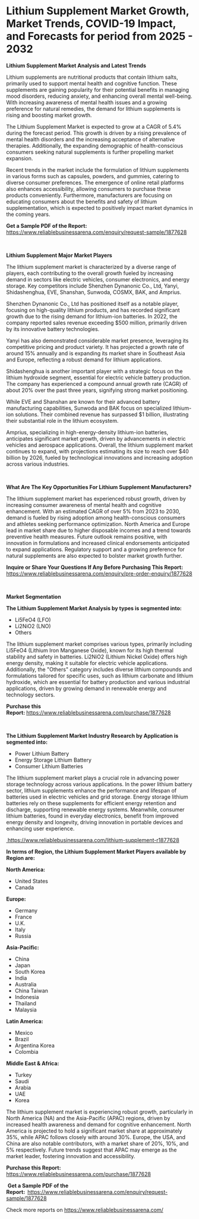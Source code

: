 <p><h1>Lithium Supplement Market Growth, Market Trends, COVID-19 Impact, and Forecasts for period from 2025 - 2032</h1></p><p><strong>Lithium Supplement Market Analysis and Latest Trends</strong></p>
<p><p>Lithium supplements are nutritional products that contain lithium salts, primarily used to support mental health and cognitive function. These supplements are gaining popularity for their potential benefits in managing mood disorders, reducing anxiety, and enhancing overall mental well-being. With increasing awareness of mental health issues and a growing preference for natural remedies, the demand for lithium supplements is rising and boosting market growth.</p><p>The Lithium Supplement Market is expected to grow at a CAGR of 5.4% during the forecast period. This growth is driven by a rising prevalence of mental health disorders and the increasing acceptance of alternative therapies. Additionally, the expanding demographic of health-conscious consumers seeking natural supplements is further propelling market expansion. </p><p>Recent trends in the market include the formulation of lithium supplements in various forms such as capsules, powders, and gummies, catering to diverse consumer preferences. The emergence of online retail platforms also enhances accessibility, allowing consumers to purchase these products conveniently. Furthermore, manufacturers are focusing on educating consumers about the benefits and safety of lithium supplementation, which is expected to positively impact market dynamics in the coming years.</p></p>
<p><strong>Get a Sample PDF of the Report:&nbsp;</strong> <a href="https://www.reliablebusinessarena.com/enquiry/request-sample/1877628?utm_campaign=2041&utm_medium=2&utm_source=Github&utm_content=ia&utm_term=31012025&utm_id=lithium-supplement">https://www.reliablebusinessarena.com/enquiry/request-sample/1877628</a></p>
<p>&nbsp;</p>
<p><strong>Lithium Supplement Major Market Players</strong></p>
<p><p>The lithium supplement market is characterized by a diverse range of players, each contributing to the overall growth fueled by increasing demand in sectors like electric vehicles, consumer electronics, and energy storage. Key competitors include Shenzhen Dynanonic Co., Ltd, Yanyi, Shidashenghua, EVE, Shanshan, Sunwoda, COSMX, BAK, and Amprius.</p><p>Shenzhen Dynanonic Co., Ltd has positioned itself as a notable player, focusing on high-quality lithium products, and has recorded significant growth due to the rising demand for lithium-ion batteries. In 2022, the company reported sales revenue exceeding $500 million, primarily driven by its innovative battery technologies.</p><p>Yanyi has also demonstrated considerable market presence, leveraging its competitive pricing and product variety. It has projected a growth rate of around 15% annually and is expanding its market share in Southeast Asia and Europe, reflecting a robust demand for lithium applications.</p><p>Shidashenghua is another important player with a strategic focus on the lithium hydroxide segment, essential for electric vehicle battery production. The company has experienced a compound annual growth rate (CAGR) of about 20% over the past three years, signifying strong market positioning.</p><p>While EVE and Shanshan are known for their advanced battery manufacturing capabilities, Sunwoda and BAK focus on specialized lithium-ion solutions. Their combined revenue has surpassed $1 billion, illustrating their substantial role in the lithium ecosystem.</p><p>Amprius, specializing in high-energy-density lithium-ion batteries, anticipates significant market growth, driven by advancements in electric vehicles and aerospace applications. Overall, the lithium supplement market continues to expand, with projections estimating its size to reach over $40 billion by 2026, fueled by technological innovations and increasing adoption across various industries.</p></p>
<p>&nbsp;</p>
<p><strong>What Are The Key Opportunities For Lithium Supplement Manufacturers?</strong></p>
<p><p>The lithium supplement market has experienced robust growth, driven by increasing consumer awareness of mental health and cognitive enhancement. With an estimated CAGR of over 5% from 2023 to 2030, demand is fueled by rising adoption among health-conscious consumers and athletes seeking performance optimization. North America and Europe lead in market share due to higher disposable incomes and a trend towards preventive health measures. Future outlook remains positive, with innovation in formulations and increased clinical endorsements anticipated to expand applications. Regulatory support and a growing preference for natural supplements are also expected to bolster market growth further.</p></p>
<p><strong>Inquire or Share Your Questions If Any Before Purchasing This Report:</strong> <a href="https://www.reliablebusinessarena.com/enquiry/pre-order-enquiry/1877628?utm_campaign=2041&utm_medium=2&utm_source=Github&utm_content=ia&utm_term=31012025&utm_id=lithium-supplement">https://www.reliablebusinessarena.com/enquiry/pre-order-enquiry/1877628</a></p>
<p>&nbsp;</p>
<p><strong>Market Segmentation</strong></p>
<p><strong>The Lithium Supplement Market Analysis by types is segmented into:</strong></p>
<p><ul><li>Li5FeO4 (LFO)</li><li>Li2NiO2 (LNO)</li><li>Others</li></ul></p>
<p><p>The lithium supplement market comprises various types, primarily including Li5FeO4 (Lithium Iron Manganese Oxide), known for its high thermal stability and safety in batteries. Li2NiO2 (Lithium Nickel Oxide) offers high energy density, making it suitable for electric vehicle applications. Additionally, the "Others" category includes diverse lithium compounds and formulations tailored for specific uses, such as lithium carbonate and lithium hydroxide, which are essential for battery production and various industrial applications, driven by growing demand in renewable energy and technology sectors.</p></p>
<p><strong>Purchase this Report:&nbsp;</strong><a href="https://www.reliablebusinessarena.com/purchase/1877628?utm_campaign=2041&utm_medium=2&utm_source=Github&utm_content=ia&utm_term=31012025&utm_id=lithium-supplement">https://www.reliablebusinessarena.com/purchase/1877628</a></p>
<p>&nbsp;</p>
<p><strong>The Lithium Supplement Market Industry Research by Application is segmented into:</strong></p>
<p><ul><li>Power Lithium Battery</li><li>Energy Storage Lithium Battery</li><li>Consumer Lithium Batteries</li></ul></p>
<p><p>The lithium supplement market plays a crucial role in advancing power storage technology across various applications. In the power lithium battery sector, lithium supplements enhance the performance and lifespan of batteries used in electric vehicles and grid storage. Energy storage lithium batteries rely on these supplements for efficient energy retention and discharge, supporting renewable energy systems. Meanwhile, consumer lithium batteries, found in everyday electronics, benefit from improved energy density and longevity, driving innovation in portable devices and enhancing user experience.</p></p>
<p><a href="https://www.reliablebusinessarena.com/lithium-supplement-r1877628?utm_campaign=2041&utm_medium=2&utm_source=Github&utm_content=ia&utm_term=31012025&utm_id=lithium-supplement">&nbsp;https://www.reliablebusinessarena.com/lithium-supplement-r1877628</a></p>
<p><strong>In terms of Region, the Lithium Supplement Market Players available by Region are:</strong></p>
<p>
    <p> <strong> North America: </strong>
        <ul>
            <li>United States</li>
            <li>Canada</li>
        </ul>
        </p> 
    <p> <strong> Europe: </strong>
        <ul>
            <li>Germany</li>
            <li>France</li>
            <li>U.K.</li>
            <li>Italy</li>
            <li>Russia</li>
        </ul>
        </p> 
    <p> <strong> Asia-Pacific: </strong>
        <ul>
            <li>China</li>
            <li>Japan</li>
            <li>South Korea</li>
            <li>India</li>
            <li>Australia</li>
            <li>China Taiwan</li>
            <li>Indonesia</li>
            <li>Thailand</li>
            <li>Malaysia</li>
        </ul>
        </p> 
    <p> <strong> Latin America: </strong>
        <ul>
            <li>Mexico</li>
            <li>Brazil</li>
            <li>Argentina Korea</li>
            <li>Colombia</li>
        </ul>
        </p> 
    <p> <strong> Middle East & Africa: </strong>
        <ul>
            <li>Turkey</li>
            <li>Saudi</li>
            <li>Arabia</li>
            <li>UAE</li>
            <li>Korea</li>
        </ul>
    </p>
    </p>
<p><p>The lithium supplement market is experiencing robust growth, particularly in North America (NA) and the Asia-Pacific (APAC) regions, driven by increased health awareness and demand for cognitive enhancement. North America is projected to hold a significant market share at approximately 35%, while APAC follows closely with around 30%. Europe, the USA, and China are also notable contributors, with a market share of 20%, 10%, and 5% respectively. Future trends suggest that APAC may emerge as the market leader, fostering innovation and accessibility.</p></p>
<p><strong>Purchase this Report: </strong><a href="https://www.reliablebusinessarena.com/purchase/1877628?utm_campaign=2041&utm_medium=2&utm_source=Github&utm_content=ia&utm_term=31012025&utm_id=lithium-supplement">https://www.reliablebusinessarena.com/purchase/1877628</a></p>
<p>&nbsp;<strong>Get a Sample PDF of the Report:&nbsp;&nbsp;</strong><a href="https://www.reliablebusinessarena.com/enquiry/request-sample/1877628?utm_campaign=2041&utm_medium=2&utm_source=Github&utm_content=ia&utm_term=31012025&utm_id=lithium-supplement">https://www.reliablebusinessarena.com/enquiry/request-sample/1877628</a></p>
<p><strong></strong></p>
<p>Check more reports on <a href="https://www.reliablebusinessarena.com/?utm_campaign=2041&utm_medium=2&utm_source=Github&utm_content=ia&utm_term=31012025&utm_id=lithium-supplement">https://www.reliablebusinessarena.com/</a></p>